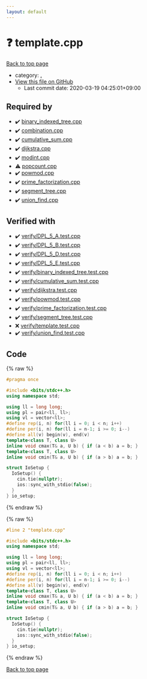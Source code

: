 ```yaml
---
layout: default
---
```


<!-- mathjax config similar to math.stackexchange -->
<script type="text/javascript" async
  src="https://cdnjs.cloudflare.com/ajax/libs/mathjax/2.7.5/MathJax.js?config=TeX-MML-AM_CHTML">
</script>
<script type="text/x-mathjax-config">
  MathJax.Hub.Config({
    TeX: { equationNumbers: { autoNumber: "AMS" }},
    tex2jax: {
      inlineMath: [ ['$','$'] ],
      processEscapes: true
    },
    "HTML-CSS": { matchFontHeight: false },
    displayAlign: "left",
    displayIndent: "2em"
  });
</script>

<script type="text/javascript" src="https://cdnjs.cloudflare.com/ajax/libs/jquery/3.4.1/jquery.min.js"></script>
<script src="https://cdn.jsdelivr.net/npm/jquery-balloon-js@1.1.2/jquery.balloon.min.js" integrity="sha256-ZEYs9VrgAeNuPvs15E39OsyOJaIkXEEt10fzxJ20+2I=" crossorigin="anonymous"></script>
<script type="text/javascript" src="../assets/js/copy-button.js"></script>
<link rel="stylesheet" href="../assets/css/copy-button.css" />


# :question: template.cpp

<a href="../index.html">Back to top page</a>

* category: <a href="../index.html#5058f1af8388633f609cadb75a75dc9d">.</a>
* <a href="{{ site.github.repository_url }}/blob/master/template.cpp">View this file on GitHub</a>
    - Last commit date: 2020-03-19 04:25:01+09:00




## Required by

* :heavy_check_mark: <a href="binary_indexed_tree.cpp.html">binary_indexed_tree.cpp</a>
* :heavy_check_mark: <a href="combination.cpp.html">combination.cpp</a>
* :heavy_check_mark: <a href="cumulative_sum.cpp.html">cumulative_sum.cpp</a>
* :heavy_check_mark: <a href="dijkstra.cpp.html">dijkstra.cpp</a>
* :heavy_check_mark: <a href="modint.cpp.html">modint.cpp</a>
* :warning: <a href="popcount.cpp.html">popcount.cpp</a>
* :heavy_check_mark: <a href="powmod.cpp.html">powmod.cpp</a>
* :heavy_check_mark: <a href="prime_factorization.cpp.html">prime_factorization.cpp</a>
* :heavy_check_mark: <a href="segment_tree.cpp.html">segment_tree.cpp</a>
* :heavy_check_mark: <a href="union_find.cpp.html">union_find.cpp</a>


## Verified with

* :heavy_check_mark: <a href="../verify/verify/DPL_5_A.test.cpp.html">verify/DPL_5_A.test.cpp</a>
* :heavy_check_mark: <a href="../verify/verify/DPL_5_B.test.cpp.html">verify/DPL_5_B.test.cpp</a>
* :heavy_check_mark: <a href="../verify/verify/DPL_5_D.test.cpp.html">verify/DPL_5_D.test.cpp</a>
* :heavy_check_mark: <a href="../verify/verify/DPL_5_E.test.cpp.html">verify/DPL_5_E.test.cpp</a>
* :heavy_check_mark: <a href="../verify/verify/binary_indexed_tree.test.cpp.html">verify/binary_indexed_tree.test.cpp</a>
* :heavy_check_mark: <a href="../verify/verify/cumulative_sum.test.cpp.html">verify/cumulative_sum.test.cpp</a>
* :heavy_check_mark: <a href="../verify/verify/dijkstra.test.cpp.html">verify/dijkstra.test.cpp</a>
* :heavy_check_mark: <a href="../verify/verify/powmod.test.cpp.html">verify/powmod.test.cpp</a>
* :heavy_check_mark: <a href="../verify/verify/prime_factorization.test.cpp.html">verify/prime_factorization.test.cpp</a>
* :heavy_check_mark: <a href="../verify/verify/segment_tree.test.cpp.html">verify/segment_tree.test.cpp</a>
* :x: <a href="../verify/verify/template.test.cpp.html">verify/template.test.cpp</a>
* :heavy_check_mark: <a href="../verify/verify/union_find.test.cpp.html">verify/union_find.test.cpp</a>


## Code

<a id="unbundled"></a>
{% raw %}
```cpp
#pragma once

#include <bits/stdc++.h>
using namespace std;

using ll = long long;
using pl = pair<ll, ll>;
using vl = vector<ll>;
#define rep(i, n) for(ll i = 0; i < n; i++)
#define per(i, n) for(ll i = n-1; i >= 0; i--)
#define all(v) begin(v), end(v)
template<class T, class U>
inline void cmax(T& a, U b) { if (a < b) a = b; }
template<class T, class U>
inline void cmin(T& a, U b) { if (a > b) a = b; }

struct IoSetup {
  IoSetup() {
    cin.tie(nullptr);
    ios::sync_with_stdio(false);
  }
} io_setup;

```
{% endraw %}

<a id="bundled"></a>
{% raw %}
```cpp
#line 2 "template.cpp"

#include <bits/stdc++.h>
using namespace std;

using ll = long long;
using pl = pair<ll, ll>;
using vl = vector<ll>;
#define rep(i, n) for(ll i = 0; i < n; i++)
#define per(i, n) for(ll i = n-1; i >= 0; i--)
#define all(v) begin(v), end(v)
template<class T, class U>
inline void cmax(T& a, U b) { if (a < b) a = b; }
template<class T, class U>
inline void cmin(T& a, U b) { if (a > b) a = b; }

struct IoSetup {
  IoSetup() {
    cin.tie(nullptr);
    ios::sync_with_stdio(false);
  }
} io_setup;

```
{% endraw %}

<a href="../index.html">Back to top page</a>

